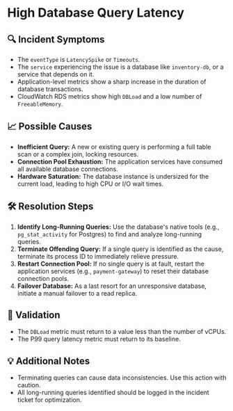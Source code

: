# High Database Query Latency

## 🔍 Incident Symptoms
- The `eventType` is `LatencySpike` or `Timeouts`.
- The `service` experiencing the issue is a database like `inventory-db`, or a service that depends on it.
- Application-level metrics show a sharp increase in the duration of database transactions.
- CloudWatch RDS metrics show high `DBLoad` and a low number of `FreeableMemory`.

## 📈 Possible Causes
- **Inefficient Query:** A new or existing query is performing a full table scan or a complex join, locking resources.
- **Connection Pool Exhaustion:** The application services have consumed all available database connections.
- **Hardware Saturation:** The database instance is undersized for the current load, leading to high CPU or I/O wait times.

## 🛠️ Resolution Steps
1.  **Identify Long-Running Queries:** Use the database's native tools (e.g., `pg_stat_activity` for Postgres) to find and analyze long-running queries.
2.  **Terminate Offending Query:** If a single query is identified as the cause, terminate its process ID to immediately relieve pressure.
3.  **Restart Connection Pool:** If no single query is at fault, restart the application services (e.g., `payment-gateway`) to reset their database connection pools.
4.  **Failover Database:** As a last resort for an unresponsive database, initiate a manual failover to a read replica.

## 🧪 Validation
- The `DBLoad` metric must return to a value less than the number of vCPUs.
- The P99 query latency metric must return to its baseline.

## 💡 Additional Notes
- Terminating queries can cause data inconsistencies. Use this action with caution.
- All long-running queries identified should be logged in the incident ticket for optimization.